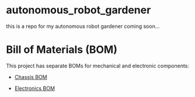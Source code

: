 # autonomous_robot_gardener
this is a repo for my autonomous robot gardener
coming soon...

# Bill of Materials (BOM)

This project has separate BOMs for mechanical and electronic components:

- [Chassis BOM](docs/chassis_bom.md)
  
- [Electronics BOM](docs/electronics_bom.md)
